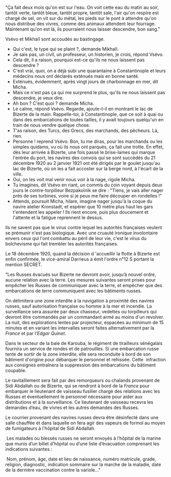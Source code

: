 "Ça fait deux mois qu'on est sur l'eau. On voit cette eau du matin au soir, tantôt verte, tantôt bleue, tantôt propre, tantôt sale, l'air qu'on respire est chargé de sel, on vit sur du métal, les pieds sur le pont à attendre qu'on nous distribue des vivres, comme des animaux attendent leur fourrage. Maintenant qu'on est là, ils pourraient nous laisser descendre, bon sang."

Vsévo et Mikhaïl sont accoudés au bastingage. 
- Qui c'est, le type qui se plaint ?, demande Mikhaïl. 
- Je sais pas, un civil, un professeur, un historien, je crois, répond Vsévo. 
- Cela dit, il a raison, pourquoi est-ce qu'ils ne nous laissent pas descendre ? 
- C'est vrai, quoi, on a déjà subi une quarantaine à Constantinople et leurs médecins nous ont déclarés exténués mais en bonne santé. 
- Exténués, évidemment, après vingt jours de charbonnage en mer, dit Micha. 
- Mais ce n'est pas ça qui me surprend le plus, qu'ils ne nous laissent pas descendre, je veux dire. 
- Ah bon ? C'est quoi ? demande Micha.
- Le calme, répond Vsévo. Regarde, ajoute-t-il en montrant le lac de Bizerte de la main. Rappelle-toi, à Constantinople, que ce soit à quai ou dans des embarcations de toutes tailles, il y avait toujours quelqu'un en train de nous vendre quelque chose. 
- T'as raison, des Turcs, des Grecs, des marchands, des pêcheurs. Là, rien. 
- Personne ! reprend Vsévo. Bon, tu me diras, pour les marchands ou les simples quidams, vu où ils nous ont parqués, ça fait une trotte. 
En effet, dès leur arrivée à Bizerte, une fois passé le brise-lames qui marque l'entrée du port, les navires des convois qui se sont succédés du 21 décembre 1920 au 2 janvier 1921 ont été dirigés par le goulet jusqu'au lac de Bizerte, où on les a fait accoster sur la berge nord, à l'écart de la ville. 
- Oui, on les voit mal venir nous voir à la nage, rigole Micha. 
- Tu imagines, dit Vsévo en riant, un commis du coin voyant depuis deux jours le contre-torpilleur Bezpakoïnik se dire : "Tiens, je vais aller nager près de ses turbines, voire si je peux me faire découper en rondelles !"
- Attends, poursuit Micha, hilare, imagine nager jusqu'à la coque du navire atelier Kronstadt, et espérer que 10 mètre plus haut les gars t'entendent les appeler !
Ils rient encore, puis plus doucement et l'attente et la fatigue reprennent le dessus. 

Ils ne savent pas que le virus contre lequel les autorités françaises veulent se prémunir n'est pas biologique. Avec une cruauté ironique involontaire envers ceux qui l'ont combattu au péril de leur vie, c'est le virus du bolchevisme qui fait trembler les autorités françaises. 

Le 18 décembre 1920, quand la décision d 'accueillir la flotte à Bizerte est enfin confirmée, le vice-amiral  Darrieus a émit l'ordre  n°12 S portant la mention SECRET.

"Les Russes évacués sur Bizerte ne devront avoir, jusqu’à nouvel ordre, aucune relation avec la terre. Les mesures suivantes seront prises pour empêcher les Russes de communiquer avec la terre,
et empêcher que des embarcations de terre communiquent avec les bâtiments russes.

On délimitera une zone interdite à la navigation à proximité des navires russes, sauf autorisation française ou homme à la mer et incendie. La surveillance sera assurée par deux chasseur, vedettes ou torpilleurs qui devront être commandés par un commandant armé au moins d'un revolver. La nuit, des explorations lentes par projecteur, espacées au minimum de 15 minutes et en variant les intervalles seront faites alternativement par la _France_ et par l’_Edgar Quinet_.

Dans le secteur de la baie de Karouba, le régiment de tirailleurs sénégalais fournira un service de rondes et de patrouilles. Si une embarcation russe tente de sortir de la zone interdite, elle sera reconduite à bord de son bâtiment d'origine pour débarquer le personnel et rehissée. Cette  infraction aux consignes entraînera la suppression des embarcations du bâtiment coupable.

Le ravitaillement sera fait par des remorqueurs ou chalands provenant de Sidi Abdallah ou de Bizerte, qui se rendront à bord de la _France_ pour embarquer le lieutenant de vaisseau fusilier chargé des relations avec les Russes et éventuellement le personnel nécessaire pour aider aux distributions et à la surveillance. Ce lieutenant de vaisseau recevra les demandes d’eau, de vivres et les autres demandes des Russes.

Le courrier provenant des navires russes devra être désinfecté dans une salle chauffée et dans laquelle on fera agir des vapeurs de formol au moyen de fumigateurs à l'hôpital de Sidi Abdallah.

 Les malades ou blessés russes ne seront envoyés à l’hôpital de la marine que munis d’un billet d’hôpital ou d’une liste d’évacuation comprenant les indications suivantes :

 Nom, prénom, âge, date et lieu de naissance, numéro matricule, grade, religion, diagnostic, indication sommaire sur la marche de la maladie, date de la dernière vaccination contre la variole..."


